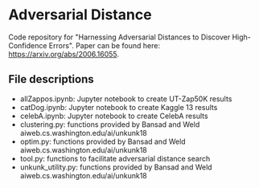 # Adversarial Distance

Code repository for "Harnessing Adversarial Distances to Discover High-Confidence Errors".  Paper can be found here: https://arxiv.org/abs/2006.16055.

## File descriptions

- allZappos.ipynb: Jupyter notebook to create UT-Zap50K results
- catDog.ipynb: Jupyter notebook to create Kaggle 13 results
- celebA.ipynb: Jupyter notebook to create CelebA results
- clustering.py: functions provided by Bansad and Weld aiweb.cs.washington.edu/ai/unkunk18
- optim.py: functions provided by Bansad and Weld aiweb.cs.washington.edu/ai/unkunk18
- tool.py: functions to facilitate adversarial distance search 
- unkunk_utility.py: functions provided by Bansad and Weld aiweb.cs.washington.edu/ai/unkunk18


